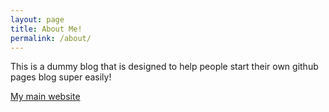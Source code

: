 ```yaml
---
layout: page
title: About Me!
permalink: /about/
---
```


This is a dummy blog that is designed to help people start their own github pages blog super easily!

[My main website](https://punishedfelix.com/)
